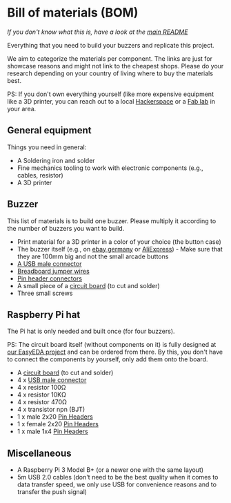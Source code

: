 # Bill of materials (BOM)

_If you don't know what this is, have a look at the [main README](README.md)_

Everything that you need to build your buzzers and replicate this project.

We aim to categorize the materials per component.
The links are just for showcase reasons and might not link to the cheapest shops.
Please do your research depending on your country of living where to buy the materials best.

PS: If you don't own everything yourself (like more expensive equipment like a 3D printer, you can reach out to a local [Hackerspace](https://en.wikipedia.org/wiki/Hackerspace) or a [Fab lab](https://en.wikipedia.org/wiki/Fab_lab) in your area.

## General equipment

Things you need in general:

* A Soldering iron and solder
* Fine mechanics tooling to work with electronic components (e.g., cables, resistor)
* A 3D printer

## Buzzer

This list of materials is to build one buzzer.
Please multiply it according to the number of buzzers you want to build.

* Print material for a 3D printer in a color of your choice (the button case)
* The buzzer itself (e.g., on [ebay germany](https://www.ebay.de/itm/100mm-Selbstruck-Convex-Taster-Spiel-Vending-Machine-Control-Microswitch/182433206826?hash=item2a79ddd22a:g:xBYAAOSwlx9cLb5Y) or [AliExpress](https://www.aliexpress.com/item/32757761221.html?spm=a2g1y.12024536.productList_117902197.pic_9)) - Make sure that they are 100mm big and not the small arcade buttons
* [A USB male connector](https://www.amazon.com/USB-Connector-Conwork-Straight-Replacement/dp/B072MCHX41?th=1)
* [Breadboard jumper wires](https://www.amazon.com/Foxnovo-Breadboard-Jumper-Wires-Female/dp/B00PBZMN7C/ref=sr_1_4?keywords=jumper+wired+cable&qid=1567943470&s=gateway&sr=8-4)
* [Pin header connectors](https://www.amazon.com/Glarks-Connector-Assortment-Stackable-Breakaway/dp/B07CWSXY7P/ref=sr_1_10?keywords=connector+pins&qid=1567943511&s=gateway&sr=8-10)
* A small piece of a [circuit board](https://www.amazon.com/uxcell-Universal-Printed-Circuit-Soldering/dp/B07FK6TDD5/ref=sr_1_20_sspa?keywords=circuit+board&qid=1567943631&s=gateway&sr=8-20-spons&psc=1&spLa=ZW5jcnlwdGVkUXVhbGlmaWVyPUExRkNFVVhQN1BFU0xEJmVuY3J5cHRlZElkPUEwMTU4NDcyMVNNNllNSExRWFJWMiZlbmNyeXB0ZWRBZElkPUEwOTc0NTAxMkEwVEJQWFFETU1HWSZ3aWRnZXROYW1lPXNwX210ZiZhY3Rpb249Y2xpY2tSZWRpcmVjdCZkb05vdExvZ0NsaWNrPXRydWU=) (to cut and solder)
* Three small screws

## Raspberry Pi hat

The Pi hat is only needed and built once (for four buzzers).

PS: The circuit board itself (without components on it) is fully designed at [our EasyEDA project](https://easyeda.com/derebbe/RPI-4Button-LED-HUB) and can be ordered from there. By this, you don't have to connect the components by yourself, only add them onto the board.

* A [circuit board](https://www.amazon.com/uxcell-Universal-Printed-Circuit-Soldering/dp/B07FK6TDD5/ref=sr_1_20_sspa?keywords=circuit+board&qid=1567943631&s=gateway&sr=8-20-spons&psc=1&spLa=ZW5jcnlwdGVkUXVhbGlmaWVyPUExRkNFVVhQN1BFU0xEJmVuY3J5cHRlZElkPUEwMTU4NDcyMVNNNllNSExRWFJWMiZlbmNyeXB0ZWRBZElkPUEwOTc0NTAxMkEwVEJQWFFETU1HWSZ3aWRnZXROYW1lPXNwX210ZiZhY3Rpb249Y2xpY2tSZWRpcmVjdCZkb05vdExvZ0NsaWNrPXRydWU=) (to cut and solder)
* 4 x [USB male connector](https://www.amazon.com/USB-Connector-Conwork-Straight-Replacement/dp/B072MCHX41?th=1)
* 4 x resistor 100Ω
* 4 x resistor 10KΩ
* 4 x resistor 470Ω
* 4 x transistor npn (BJT)
* 1 x male 2x20 [Pin Headers](https://www.amazon.com/dp/B074HVBTZ4/ref=psdc_172544_t2_B07CWSXY7P)
* 1 x female 2x20 [Pin Headers](https://www.amazon.com/dp/B074HVBTZ4/ref=psdc_172544_t2_B07CWSXY7P)
* 1 x male 1x4 [Pin Headers](https://www.amazon.com/dp/B074HVBTZ4/ref=psdc_172544_t2_B07CWSXY7P)

## Miscellaneous

* A Raspberry Pi 3 Model B+ (or a newer one with the same layout)
* 5m USB 2.0 cables (don't need to be the best quality when it comes to data transfer speed, we only use USB for convenience reasons and to transfer the push signal)